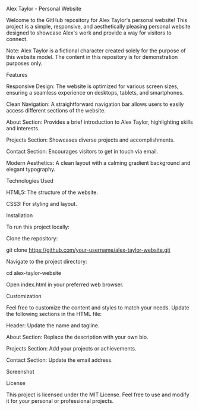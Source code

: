 Alex Taylor - Personal Website

Welcome to the GitHub repository for Alex Taylor's personal website! This project is a simple, responsive, and aesthetically pleasing personal website designed to showcase Alex's work and provide a way for visitors to connect.

Note: Alex Taylor is a fictional character created solely for the purpose of this website model. The content in this repository is for demonstration purposes only.

Features

Responsive Design: The website is optimized for various screen sizes, ensuring a seamless experience on desktops, tablets, and smartphones.

Clean Navigation: A straightforward navigation bar allows users to easily access different sections of the website.

About Section: Provides a brief introduction to Alex Taylor, highlighting skills and interests.

Projects Section: Showcases diverse projects and accomplishments.

Contact Section: Encourages visitors to get in touch via email.

Modern Aesthetics: A clean layout with a calming gradient background and elegant typography.

Technologies Used

HTML5: The structure of the website.

CSS3: For styling and layout.

Installation

To run this project locally:

Clone the repository:

git clone https://github.com/your-username/alex-taylor-website.git

Navigate to the project directory:

cd alex-taylor-website

Open index.html in your preferred web browser.

Customization

Feel free to customize the content and styles to match your needs. Update the following sections in the HTML file:

Header: Update the name and tagline.

About Section: Replace the description with your own bio.

Projects Section: Add your projects or achievements.

Contact Section: Update the email address.

Screenshot



License

This project is licensed under the MIT License. Feel free to use and modify it for your personal or professional projects.
